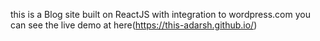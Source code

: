 this is a Blog site built on ReactJS with integration to wordpress.com
you can see the live demo at here(https://this-adarsh.github.io/)